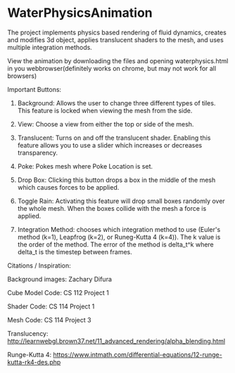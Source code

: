 # WaterPhysicsAnimation
The project implements physics based rendering of fluid dynamics, creates and modifies 3d object, applies translucent shaders to the
mesh, and uses multiple integration methods.

View the animation by downloading the files and opening waterphysics.html in you webbrowser(definitely works on chrome, but may not work for all browsers)

Important Buttons:

1. Background: Allows the user to change three different types of tiles. This feature
is locked when viewing the mesh from the side.

2. View: Choose a view from either the top or side of the mesh.

3. Translucent: Turns on and off the translucent shader. Enabling this feature allows
you to use a slider which increases or decreases transparency.

4. Poke: Pokes mesh where Poke Location is set.

5. Drop Box: Clicking this button drops a box in the middle of the mesh which
causes forces to be applied.

6. Toggle Rain: Activating this feature will drop small boxes randomly over the
whole mesh. When the boxes collide with the mesh a force is applied.

7. Integration Method: chooses which integration method to use (Euler's method (k=1), Leapfrog (k=2), or Runeg-Kutta 4 (k=4)). The k value is the order of the method. The error of the method is delta_t^k where delta_t is the timestep between frames.


Citations / Inspiration:

Background images: Zachary Difura

Cube Model Code: CS 112 Project 1

Shader Code: CS 114 Project 1

Mesh Code: CS 114 Project 3

Translucency: http://learnwebgl.brown37.net/11_advanced_rendering/alpha_blending.html

Runge-Kutta 4: https://www.intmath.com/differential-equations/12-runge-kutta-rk4-des.php
